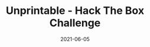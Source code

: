---
layout: single
title: '<span class="hackthebox">Unprintable - Hack The Box Challenge</span>'
excerpt: "Digital Cube is a quite hard stego challenge which include decoding ciphertexts, rle decoding and brainfuck decoding"
date: 2021-06-05
header:
  teaser: /assets/images/htb-writeup-unprintable/icon.png
  teaser_home_page: true
  icon: /assets/images/hackthebox.webp
categories:
  - hackthebox
  - challenge
tags:  
  - steganography
  - scripting
  - cipher
  - rle-decode
  - brainfuck-cipher
toc: true
toc_label: "Content"
toc_sticky: true
show_time: false
layout: encrypted/unprintable
permalink: "/htb-writeup-unprintable"
show_time: false
---